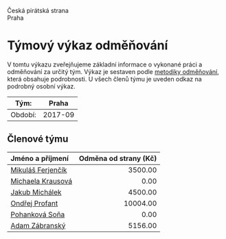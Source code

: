 Česká pirátská strana  
Praha

Týmový výkaz odměňování
===========================

V tomtu výkazu zveřejňujeme základní informace o vykonané práci a odměňování
za určitý tým. Výkaz je sestaven podle [metodiky odměňování][metodika],
která obsahuje podrobnosti. U všech členů týmu je uveden odkaz na podrobný osobní výkaz.

Tým:                     | Praha
-----------------------  | --------------------
Období:                  | 2017-09

Členové týmu
--------------

| Jméno a příjmení                        |   Odměna od strany (Kč) |
|:----------------------------------------|------------------------:|
| [Mikuláš Ferjenčík](mikulas-ferjencik/) |                 3500.00 |
| [Michaela Krausová](michaela-krausova/) |                    0.00 |
| [Jakub Michálek](jakub-michalek/)       |                 4500.00 |
| [Ondřej Profant](ondrej-profant/)       |                10004.00 |
| [Pohanková Soňa](pohankova-sona/)       |                    0.00 |
| [Adam Zábranský](adam-zabransky/)       |                 5156.00 |


[metodika]: https://redmine.pirati.cz/projects/po/wiki/Odmenovani

